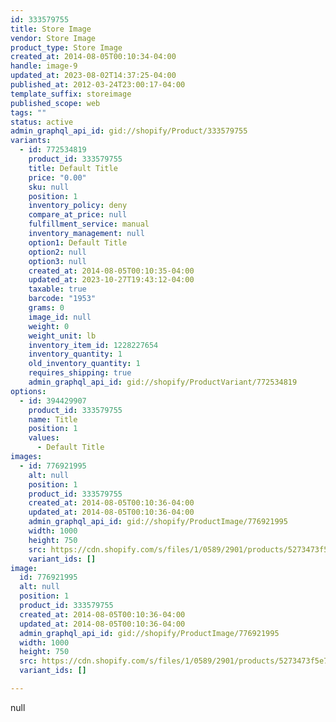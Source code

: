 ```yaml
---
id: 333579755
title: Store Image
vendor: Store Image
product_type: Store Image
created_at: 2014-08-05T00:10:34-04:00
handle: image-9
updated_at: 2023-08-02T14:37:25-04:00
published_at: 2012-03-24T23:00:17-04:00
template_suffix: storeimage
published_scope: web
tags: ""
status: active
admin_graphql_api_id: gid://shopify/Product/333579755
variants:
  - id: 772534819
    product_id: 333579755
    title: Default Title
    price: "0.00"
    sku: null
    position: 1
    inventory_policy: deny
    compare_at_price: null
    fulfillment_service: manual
    inventory_management: null
    option1: Default Title
    option2: null
    option3: null
    created_at: 2014-08-05T00:10:35-04:00
    updated_at: 2023-10-27T19:43:12-04:00
    taxable: true
    barcode: "1953"
    grams: 0
    image_id: null
    weight: 0
    weight_unit: lb
    inventory_item_id: 1228227654
    inventory_quantity: 1
    old_inventory_quantity: 1
    requires_shipping: true
    admin_graphql_api_id: gid://shopify/ProductVariant/772534819
options:
  - id: 394429907
    product_id: 333579755
    name: Title
    position: 1
    values:
      - Default Title
images:
  - id: 776921995
    alt: null
    position: 1
    product_id: 333579755
    created_at: 2014-08-05T00:10:36-04:00
    updated_at: 2014-08-05T00:10:36-04:00
    admin_graphql_api_id: gid://shopify/ProductImage/776921995
    width: 1000
    height: 750
    src: https://cdn.shopify.com/s/files/1/0589/2901/products/5273473f5e7dfbb0e139e78cdc51215c.jpeg?v=1407211836
    variant_ids: []
image:
  id: 776921995
  alt: null
  position: 1
  product_id: 333579755
  created_at: 2014-08-05T00:10:36-04:00
  updated_at: 2014-08-05T00:10:36-04:00
  admin_graphql_api_id: gid://shopify/ProductImage/776921995
  width: 1000
  height: 750
  src: https://cdn.shopify.com/s/files/1/0589/2901/products/5273473f5e7dfbb0e139e78cdc51215c.jpeg?v=1407211836
  variant_ids: []

---
```


null